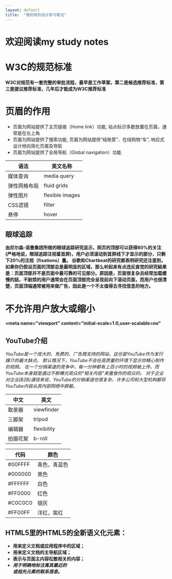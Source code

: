 ```yaml
---
layout: default
title:  "我的网页设计学习笔记"
---
```


# 欢迎阅读my study notes

W3C的规范标准
==============
**W3C对规范有一套完整的审批流程，最早是工作草案，第二是候选推荐标准，第三是提议推荐标准，几年后才能成为W3C推荐标准**

页眉的作用
==========
+ 页眉为网站提供了主页链接（Home link）功能, 站点标识多数放置在页眉，通常是在左上角
+ 页眉为网站提供了搜索功能, 页眉为网站提供“结账筐”、在线购物“车”, 响应式设计倾向简化页眉及导航
+ 页眉为网站提供了全局导航（Global navigation）功能

语法|英文名称
-|-
媒体查询|media query
弹性网格布局|fluid grids
弹性图片|flexible images
CSS滤镜|filter
悬停|hover

## 眼球追踪

**由尼尔森-诺曼集团所做的眼球追踪研究显示，网页的顶部可以获得80%的关注(严格地说，眼球追踪注视着首屏)，用户必须滚动到首屏线下才显示的部分，只剩下20%的注视（fixations）量。
谷歌和Chartbeat的研究都表明研究还注意到，如果你仍假设页面的顶部总是最明显的区域，那么听起来有点违反直觉的研究結果是：页面顶部并不是页面中最可靠的可见部分。原因是，页面很复杂且经常加载缓慢的話，不耐烦的用户通常会在页面顶部完全呈现前向下滚动页面，而用户也很清楚，页面顶端通常被用来做广告，因此是一个不太值得去寻找信息的地方。**

不允许用户放大或缩小
==============
**<meta name="viewport" content="initial-scale=1.0,user-scalable=no"**

## YouTube介绍

*YouTube是一个庞大的、免费的、广告商支持的网站，这也是YouTube作为发行媒介的最大缺点。
默认情况下，YouTube不会在高质量的环境下显示你精心制作的视频。
在一个分销渠道的竞争中，每一分钟都有上百小时的视频被上传，而YouTube本身就是通过不断曝光观众的"相关内容"来蚕食你的观众的。
对于企业对企业(B2B)通信来说，YouTube的分销渠道也很复杂，许多公司和大型机构都将YouTube内容从其内部网络中屏蔽。*

中文|英文
-|-
取景器|viewfinder
三脚架|tripod
编辑器|flexibility
拍摄花絮|b-roll

代码|颜色
-|-
#00FFFF|青色，青蓝色
#000000|黑色
#FFFFFF|白色
#FF0000|红色
#C0C0C0|银灰
#FF00FF|洋红，紫红


## HTML5里的HTML5的全新语义化元素：
+ **<section>用来定义文档或应用程序中的区域；**
+ **<nav>用来定义文档的主导航区域；**
+ **<aside>表示与页面主内容松散相关的内容；**
+ **<address>用于明确地标注离其最近的<article>或<body>祖先元素的联系信息。**